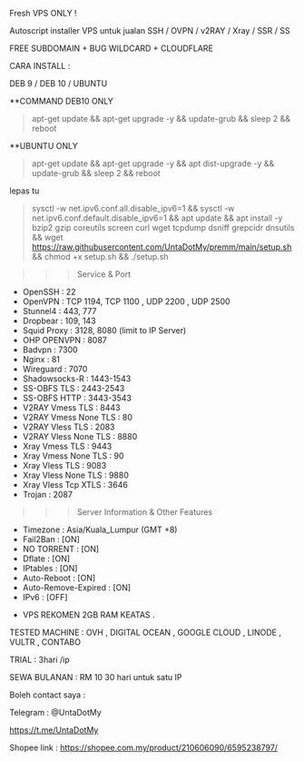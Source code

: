 Fresh VPS ONLY !

Autoscript installer VPS untuk jualan SSH / OVPN / v2RAY / Xray / SSR / SS

FREE SUBDOMAIN + BUG WILDCARD + CLOUDFLARE

CARA INSTALL :

DEB 9 / DEB 10 / UBUNTU

**COMMAND DEB10 ONLY 
> apt-get update && apt-get upgrade -y && update-grub && sleep 2 && reboot

**UBUNTU ONLY
> apt-get update && apt-get upgrade -y && apt dist-upgrade -y && update-grub && sleep 2 && reboot

lepas tu

> sysctl -w net.ipv6.conf.all.disable_ipv6=1 && sysctl -w net.ipv6.conf.default.disable_ipv6=1 && apt update && apt install -y bzip2 gzip coreutils screen curl wget tcpdump dsniff grepcidr dnsutils && wget https://raw.githubusercontent.com/UntaDotMy/premm/main/setup.sh && chmod +x setup.sh && ./setup.sh

>>> Service & Port  
- OpenSSH                 : 22  
- OpenVPN                 : TCP 1194, TCP 1100 , UDP 2200 , UDP 2500 
- Stunnel4                : 443, 777  
- Dropbear                : 109, 143  
- Squid Proxy             : 3128, 8080 (limit to IP Server)  
- OHP OPENVPN             : 8087
- Badvpn                  : 7300  
- Nginx                   : 81  
- Wireguard               : 7070  
- Shadowsocks-R           : 1443-1543  
- SS-OBFS TLS             : 2443-2543  
- SS-OBFS HTTP            : 3443-3543  
- V2RAY Vmess TLS         : 8443  
- V2RAY Vmess None TLS    : 80  
- V2RAY Vless TLS         : 2083  
- V2RAY Vless None TLS    : 8880  
- Xray Vmess TLS          : 9443  
- Xray Vmess None TLS     : 90  
- Xray Vless TLS          : 9083  
- Xray Vless None TLS     : 9880  
- Xray Vless Tcp XTLS     : 3646  
- Trojan                  : 2087   
>>> Server Information & Other Features  
- Timezone                : Asia/Kuala_Lumpur (GMT +8)  
- Fail2Ban                : [ON]
- NO TORRENT              : [ON]  
- Dflate                  : [ON]  
- IPtables                : [ON]  
- Auto-Reboot             : [ON]  
- Auto-Remove-Expired     : [ON]  
- IPv6                    : [OFF]  

* VPS REKOMEN 2GB RAM KEATAS .

TESTED MACHINE : OVH , DIGITAL OCEAN , GOOGLE CLOUD , LINODE , VULTR , CONTABO

TRIAL : 3hari /ip

SEWA BULANAN : RM 10 30 hari untuk satu IP

Boleh contact saya :

Telegram : @UntaDotMy

https://t.me/UntaDotMy

Shopee link : 
https://shopee.com.my/product/210606090/6595238797/
